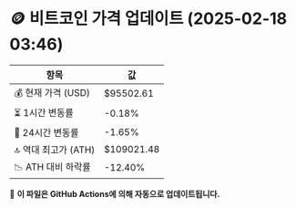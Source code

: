 # 🪙 비트코인 가격 업데이트 (2025-02-18 03:46)

| 항목                | 값 |
|--------------------|----------------|
| 💰 현재 가격 (USD) | $95502.61 |
| ⏳ 1시간 변동률    | -0.18% |
| 📆 24시간 변동률   | -1.65% |
| 🔝 역대 최고가 (ATH) | $109021.48 |
| 📉 ATH 대비 하락률 | -12.40% |

🔄 **이 파일은 GitHub Actions에 의해 자동으로 업데이트됩니다.**
